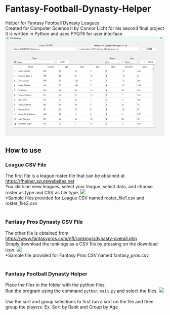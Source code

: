 # Fantasy-Football-Dynasty-Helper <br />
Helper for Fantasy Football Dynasty Leagues <br />
Created for Computer Science II by Connor Licht for his second final project <br />
It is written in Python and uses PYQT6 for user interface <br />
![Image of the Program that takes in two CSV files and organizes team and player data for the league.](https://raw.githubusercontent.com/connorlicht/Fantasy-Football-Dynasty-Helper/main/Screenshot%20(46).png)

## How to use

### League CSV File <br />
The first file is a league roster file that can be obtained at https://fhelper.azurewebsites.net <br />
You click on view leagues, select your league, select data, and choose roster as type and CSV as file type. 
![](https://github.com/connorlicht/Fantasy-Football-Dynasty-Helper/assets/111907619/137bff0c-8ba3-4195-a120-44de6997f31c) <br />
*Sample files provided for League CSV named roster_file1.csv and roster_file2.csv <br /> <br />

### Fantasy Pros Dynasty CSV File <br />
The other file is obtained from https://www.fantasypros.com/nfl/rankings/dynasty-overall.php <br />
Simply download the rankings as a CSV file by pressing on the download icon.
![](https://github.com/connorlicht/Fantasy-Football-Dynasty-Helper/assets/111907619/afc40cca-8116-40ab-99e1-471a6d5bb2b6) <br />
*Sample file provided for Fantasy Pros CSV named fantasy_pros.csv <br /> <br />

### Fantasy Football Dynasty Helper <br />
Place the files in the folder with the python files. <br />
Run the program using the command `python main.py` and select the files.
![](https://github.com/connorlicht/Fantasy-Football-Dynasty-Helper/assets/111907619/22e1197f-0d19-402a-8f38-0e461f8e2100) <br /> <br />
Use the sort and group selections to first run a sort on the file and then group the players. Ex. Sort by Rank and Group by Age

